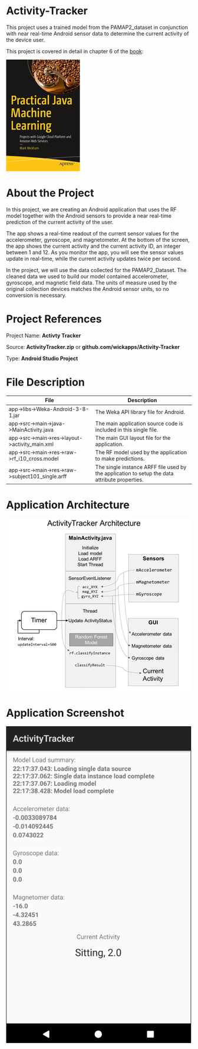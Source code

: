 # Activity-Tracker
This project uses a trained model from the PAMAP2_dataset in conjunction with near real-time Android sensor data to determine the current activity of the device user. 

This project is covered in detail in chapter 6 of the [book](https://www.apress.com/us/book/9781484239506):

![](fig-cover-sm.jpg)

# About the Project

In this project, we are creating an Android application that uses the RF model together with the Android sensors to provide a near real-time prediction of the current activity of the user.

The app shows a real-time readout of the current sensor values for the accelerometer, gyroscope, and magnetometer. At the bottom of the screen, the app shows the current activity and the current activity ID, an integer between 1 and 12. As you monitor the app, you will see the sensor values update in real-time, while the current activity updates twice per second.

In the project, we will use the data collected for the PAMAP2_Dataset. The cleaned data we used to build our model contained accelerometer, gyroscope, and magnetic field data. The units of measure used by the original collection devices matches the Android sensor units, so no conversion is necessary.

# Project References

Project Name: **Activty Tracker**

Source: **ActivityTracker.zip** or **github.com/wickapps/Activity-Tracker**

Type: **Android Studio Project**

# File Description

| File | Description |
| --- | --- |
| app->libs->Weka-Android-3-8-1.jar | The Weka API library file for Android. |
| app->src->main->java->MainActivity.java | The main application source code is included in this single file. |
| app->src->main->res->layout->activity_main.xml | The main GUI layout file for the application. |
| app->src->main->res->raw->rf_i10_cross.model | The RF model used by the application to make predictions. |
| app->src->main->res->raw->subject101_single.arff | The single instance ARFF file used by the application to setup the data attribute properties. |

# Application Architecture
![](fig-arch.jpg)

# Application Screenshot
![](fig-act-tracker.jpg)